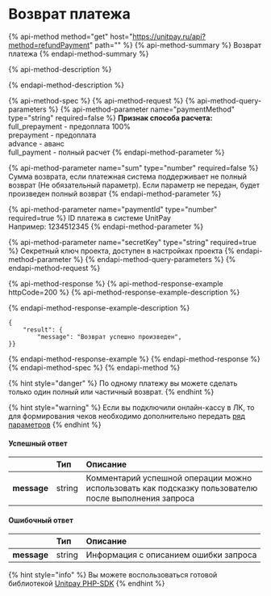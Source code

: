 # Возврат платежа

{% api-method method="get" host="https://unitpay.ru/api?method=refundPayment" path="" %}
{% api-method-summary %}
Возврат платежа
{% endapi-method-summary %}

{% api-method-description %}

{% endapi-method-description %}

{% api-method-spec %}
{% api-method-request %}
{% api-method-query-parameters %}
{% api-method-parameter name="paymentMethod" type="string" required=false %}
**Признак способа расчета:** full\_prepayment - предоплата 100%   
prepayment - предоплата   
advance - аванс   
full\_payment - полный расчет
{% endapi-method-parameter %}

{% api-method-parameter name="sum" type="number" required=false %}
Cумма возврата, если платежная система поддерживает не полный возврат \(Не обязательный параметр\). Если параметр не передан, будет произведен полный возврат
{% endapi-method-parameter %}

{% api-method-parameter name="paymentId" type="number" required=true %}
ID платежа в системе UnitPay  
Например: 1234512345
{% endapi-method-parameter %}

{% api-method-parameter name="secretKey" type="string" required=true %}
Секретный ключ проекта, доступен в настройках проекта
{% endapi-method-parameter %}
{% endapi-method-query-parameters %}
{% endapi-method-request %}

{% api-method-response %}
{% api-method-response-example httpCode=200 %}
{% api-method-response-example-description %}

{% endapi-method-response-example-description %}

```
{ 
    "result": {
        "message": "Возврат успешно произведен",
}}
```
{% endapi-method-response-example %}
{% endapi-method-response %}
{% endapi-method-spec %}
{% endapi-method %}

{% hint style="danger" %}
По одному платежу вы можете сделать только один полный или частичный возврат.
{% endhint %}

{% hint style="warning" %}
Если вы подключили онлайн-кассу в ЛК, то для формирования чеков необходимо дополнительно передать [ряд параметров](../online-cash-register/receipt_parameters.md) 
{% endhint %}

#### Успешный ответ

|  | Тип | Описание |
| :--- | :--- | :--- |
| **message** | string | Комментарий успешной операции можно использовать как подсказку пользователю после выполнения запроса |

#### Ошибочный ответ

|  | Тип | Описание |
| :--- | :--- | :--- |
| **message** | string | Информация с описанием ошибки запроса |

{% hint style="info" %}
Вы можете воспользоваться готовой библиотекой [Unitpay PHP-SDK](https://github.com/unitpay/php-sdk) 
{% endhint %}

